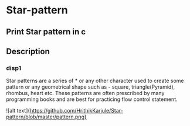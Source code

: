 # Star-pattern
## Print Star pattern in c
## Description
### disp1
Star patterns are a series of * or any other character used to create some pattern or any geometrical shape such as - square, triangle(Pyramid), rhombus, heart etc. These patterns are often prescribed by many programming books and are best for practicing flow control statement.

![alt text]{https://github.com/HrithikKarjule/Star-pattern/blob/master/pattern.png}
